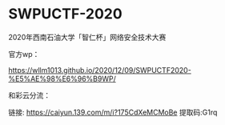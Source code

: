 # SWPUCTF-2020
2020年西南石油大学「智仁杯」网络安全技术大赛

官方wp：

https://wllm1013.github.io/2020/12/09/SWPUCTF2020-%E5%AE%98%E6%96%B9WP/

和彩云分流：

链接: https://caiyun.139.com/m/i?175CdXeMCMoBe  提取码:G1rq  
